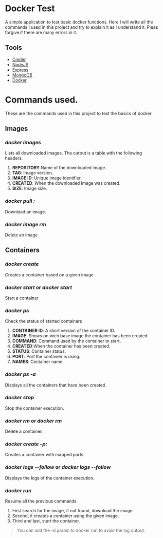 # Docker Test
A simple application to test basic docker functions. Here I will write all the commands I used in this project and try to explain it as I understand it. Pleas forgive if there are many errors in it.
## Tools
- [Cmder](https://cmder.app/)
- [NodeJS](https://nodejs.org/en)
- [Express](http://expressjs.com/)
- [MongoDB](https://www.mongodb.com/)
- [Docker](https://www.docker.com/)

# Commands used.
These are the commands used in this project to test the basics of docker
## Images
### *docker images*
Lists all downloaded images. The output is a table with the following headers.
1. **REPOSITORY**:Name of the downloaded image.
2. **TAG**: Image version.
3. **IMAGE ID**: Unique image identifier.
4. **CREATED**: When the downloaded image was created.
5. **SIZE**: Image size.

### *docker pull <image>:<version>*
Download an image.
### *docker image rm <imagen>*
Delete an image.
## Containers
### *docker create <image>*
Creates a container based on a given image
### *docker start <id-container>* or *docker start<container-name>*
Start a container
### *docker ps*
Check the status of started containers
1. **CONTAINER ID**: A short version of the container ID.
2. **IMAGE**: Shows on wich base image the container has been created.
3. **COMMAND**: Command used by the container to start.
4. **CREATED**:When the container has been created.
5. **STATUS**: Container status.
6. **PORT**: Port the container is using.
7. **NAMES**: Container name.

### *docker ps -a*
Displays all the containers that have been created.
### *docker stop <id-contenedor>*
Stop the container execution.
### *docker rm <id-contenedor>* or *docker rm <nombre-contenedor>*
Delete a container.
### *docker create –p<host port>:<container port> <image>*
Creates a container with mapped ports.
### *docker logs --follow <container ID>* or *docker logs --follow <container name>*
Displays the logs of the container execution.
### *docker run <image>*
Resume all the previous commands
1. First search for the image, if not found, download the image.
2. Second, it creates a container using the given image.
3. Third and last, start the container.
> You can add the -d param to docker run to avoid the log output.